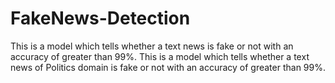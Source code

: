 # FakeNews-Detection
This is a model which tells whether a text news is fake or not with an accuracy of greater than 99%.
This is a model which tells whether a text news of Politics domain is fake or not with an accuracy of greater than 99%.

